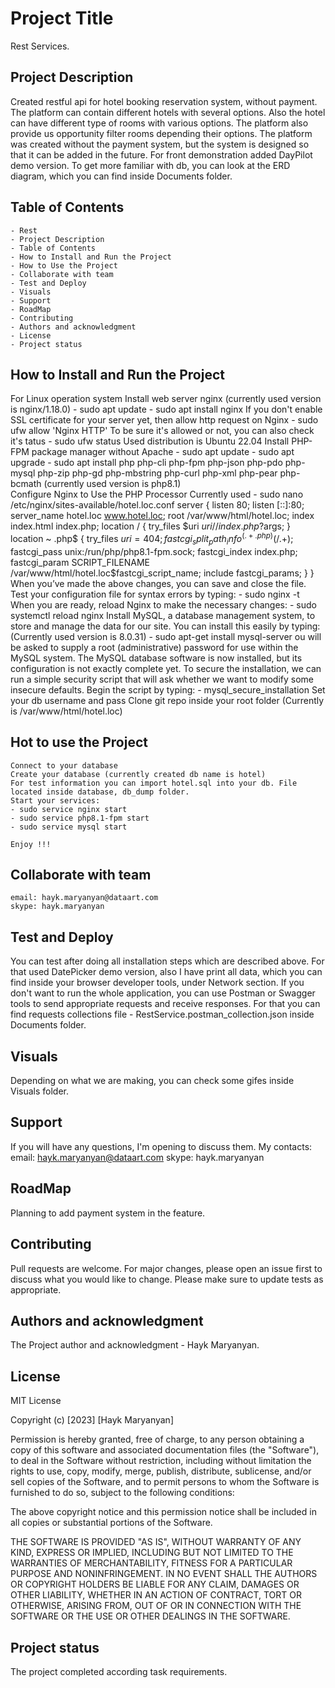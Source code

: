 # Project Title

Rest Services.

## Project Description

Created restful api for hotel booking reservation system, without payment. The platform can contain different hotels with several options. Also the hotel can have different type of rooms with various options. The platform also provide us opportunity filter rooms depending their options. The platform was created without the payment system, but the system is designed so that it can be added in the future. For front demonstration added DayPilot demo version.
To get more familiar with db, you can look at the ERD diagram, which you can find inside Documents folder.

## Table of Contents

    - Rest
    - Project Description
    - Table of Contents
    - How to Install and Run the Project
    - How to Use the Project
    - Collaborate with team    
    - Test and Deploy
    - Visuals
    - Support
    - RoadMap
    - Contributing
    - Authors and acknowledgment
    - License
    - Project status

## How to Install and Run the Project

For Linux operation system
    Install web server nginx (currently used version is nginx/1.18.0) 
    - sudo apt update
    - sudo apt install nginx
    If you don't enable SSL certificate for your server yet, then allow http request on Nginx
    - sudo ufw allow 'Nginx HTTP'
    To be sure it's allowed or not, you can also check it's tatus
    - sudo ufw status
    Used distribution is Ubuntu 22.04
    Install PHP-FPM package manager without Apache
    - sudo apt update
    - sudo apt upgrade
    - sudo apt install php php-cli php-fpm php-json php-pdo php-mysql php-zip php-gd  php-mbstring php-curl php-xml php-pear php-bcmath
    (currently used version is php8.1)    
    Configure Nginx to Use the PHP Processor
    Currently used
    - sudo nano /etc/nginx/sites-available/hotel.loc.conf
                server {
                    listen 80;
                    listen [::]:80;
                    server_name hotel.loc www.hotel.loc;
                    root /var/www/html/hotel.loc;
                    index index.html index.php;
                    location / {
                        try_files $uri $uri/ /index.php?$args;
                    }
                    location ~ .php$ {
                        try_files $uri =404;
                        fastcgi_split_path_info ^(.+.php)(/.+)$;
                        fastcgi_pass unix:/run/php/php8.1-fpm.sock;
                        fastcgi_index index.php;
                        fastcgi_param  SCRIPT_FILENAME  /var/www/html/hotel.loc$fastcgi_script_name;
                        include fastcgi_params;
                    }
                }
    When you’ve made the above changes, you can save and close the file.
    Test your configuration file for syntax errors by typing:
    - sudo nginx -t
    When you are ready, reload Nginx to make the necessary changes:
    - sudo systemctl reload nginx
    Install MySQL, a database management system, to store and manage the data for our site.
    You can install this easily by typing: (Currently used version is 8.0.31)
    - sudo apt-get install mysql-server
    ou will be asked to supply a root (administrative) password for use within the MySQL system.
    The MySQL database software is now installed, but its configuration is not exactly complete yet.
    To secure the installation, we can run a simple security script that will ask whether we want to modify some insecure defaults. Begin the script by typing:
    - mysql_secure_installation
    Set your db username and pass
    Clone git repo inside your root folder (Currently is /var/www/html/hotel.loc)
    
## Hot to use the Project    

    Connect to your database
    Create your database (currently created db name is hotel)
    For test information you can import hotel.sql into your db. File located inside database, db_dump folder.
    Start your services:
    - sudo service nginx start
    - sudo service php8.1-fpm start
    - sudo service mysql start

    Enjoy !!!

## Collaborate with team

    email: hayk.maryanyan@dataart.com
    skype: hayk.maryanyan


## Test and Deploy

You can test after doing all installation steps which are described above. For that used DatePicker demo version, also I have print all data, which you can find inside your browser developer tools, under Network section. If you don't want to run the whole application, you can use Postman or Swagger tools to send appropriate requests and receive responses. 
For that you can find requests collections file - RestService.postman_collection.json inside Documents folder.

## Visuals

Depending on what we are making, you can check some gifes inside Visuals folder.

## Support
If you will have any questions, I'm opening to discuss them.
My contacts:
email: hayk.maryanyan@dataart.com
skype: hayk.maryanyan

## RoadMap
Planning to add payment system in the feature.

## Contributing

Pull requests are welcome. For major changes, please open an issue first
to discuss what you would like to change.
Please make sure to update tests as appropriate.

## Authors and acknowledgment
The Project author and acknowledgment - Hayk Maryanyan.

## License
MIT License

Copyright (c) [2023] [Hayk Maryanyan]

Permission is hereby granted, free of charge, to any person obtaining a copy
of this software and associated documentation files (the "Software"), to deal
in the Software without restriction, including without limitation the rights
to use, copy, modify, merge, publish, distribute, sublicense, and/or sell
copies of the Software, and to permit persons to whom the Software is
furnished to do so, subject to the following conditions:

The above copyright notice and this permission notice shall be included in all
copies or substantial portions of the Software.

THE SOFTWARE IS PROVIDED "AS IS", WITHOUT WARRANTY OF ANY KIND, EXPRESS OR
IMPLIED, INCLUDING BUT NOT LIMITED TO THE WARRANTIES OF MERCHANTABILITY,
FITNESS FOR A PARTICULAR PURPOSE AND NONINFRINGEMENT. IN NO EVENT SHALL THE
AUTHORS OR COPYRIGHT HOLDERS BE LIABLE FOR ANY CLAIM, DAMAGES OR OTHER
LIABILITY, WHETHER IN AN ACTION OF CONTRACT, TORT OR OTHERWISE, ARISING FROM,
OUT OF OR IN CONNECTION WITH THE SOFTWARE OR THE USE OR OTHER DEALINGS IN THE
SOFTWARE.

## Project status

The project completed according task requirements.
